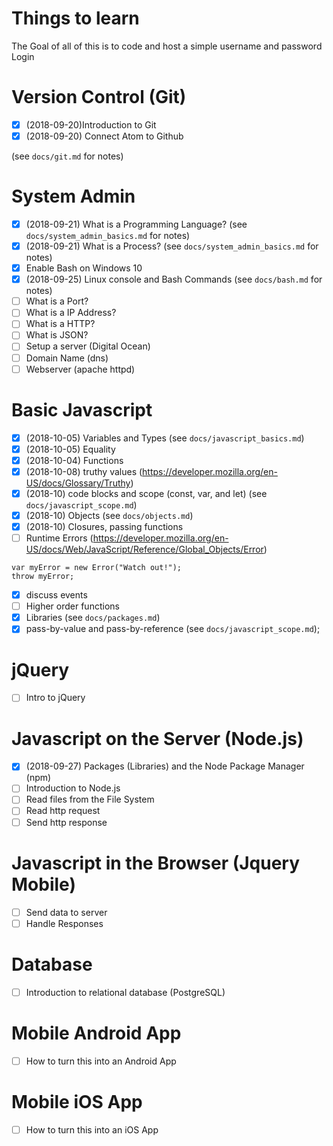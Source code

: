 # Things to learn

The Goal of all of this is to code and host a simple username and password Login

# Version Control (Git)

- [x] (2018-09-20)Introduction to Git
- [x] (2018-09-20) Connect Atom to Github

(see `docs/git.md` for notes)

# System Admin

- [x] (2018-09-21) What is a Programming Language? (see `docs/system_admin_basics.md` for notes)
- [x] (2018-09-21) What is a Process? (see `docs/system_admin_basics.md` for notes)
- [x] Enable Bash on Windows 10
- [x] (2018-09-25) Linux console and Bash Commands (see `docs/bash.md` for notes)
- [ ] What is a Port?
- [ ] What is a IP Address?
- [ ] What is a HTTP?
- [ ] What is JSON?
- [ ] Setup a server (Digital Ocean)
- [ ] Domain Name (dns)
- [ ] Webserver (apache httpd)

# Basic Javascript

- [x] (2018-10-05) Variables and Types (see `docs/javascript_basics.md`)
- [x] (2018-10-05) Equality
- [x] (2018-10-04) Functions
- [x] (2018-10-08) truthy values
  (https://developer.mozilla.org/en-US/docs/Glossary/Truthy)
- [x] (2018-10) code blocks and scope (const, var, and let) (see
  `docs/javascript_scope.md`)
- [x] (2018-10) Objects (see `docs/objects.md`)
- [x] (2018-10) Closures, passing functions
- [ ] Runtime Errors
  (https://developer.mozilla.org/en-US/docs/Web/JavaScript/Reference/Global_Objects/Error)

```
var myError = new Error("Watch out!");
throw myError;
```

- [x] discuss events
- [ ] Higher order functions
- [x] Libraries (see `docs/packages.md`)
- [x] pass-by-value and pass-by-reference (see `docs/javascript_scope.md`);

# jQuery

- [ ] Intro to jQuery

# Javascript on the Server (Node.js)

- [x] (2018-09-27) Packages (Libraries) and the Node Package Manager (npm)
- [ ] Introduction to Node.js
- [ ] Read files from the File System
- [ ] Read http request
- [ ] Send http response

# Javascript in the Browser (Jquery Mobile)

- [ ] Send data to server
- [ ] Handle Responses

# Database

- [ ] Introduction to relational database (PostgreSQL)

# Mobile Android App

- [ ] How to turn this into an Android App

# Mobile iOS App

- [ ] How to turn this into an iOS App

